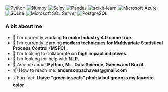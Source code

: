 <img alt="Python" src="https://img.shields.io/badge/Python-FFD43B?logo=python&amp;logoColor=306998&amp;style=flat"> <img alt="Numpy" src="https://img.shields.io/badge/Numpy-013243?logo=numpy&amp;logoColor=white&amp;style=flat"> <img alt="Scipy" src="https://img.shields.io/badge/Scipy-8CAAE6?logo=scipy&amp;logoColor=black&amp;style=flat"> <img alt="Pandas" src="https://img.shields.io/badge/Pandas-150458?logo=pandas&amp;logoColor=white&amp;style=flat"> <img alt="scikit-learn" src="https://img.shields.io/badge/scikit learn-F7931E?logo=scikit-learn&amp;logoColor=336791&amp;style=flat"> <img alt="Microsoft Azure" src="https://img.shields.io/badge/Azure-0089D6?logo=microsoft-azure&amp;logoColor=336791&amp;style=flat"> <img alt="SQLite" src="https://img.shields.io/badge/SQLite-003B57?logo=sqlite&amp;logoColor=white&amp;style=flat"> <img alt="Microsoft SQL Server" src="https://img.shields.io/badge/SQL Server-CC2927?logo=microsoft-sql-server&amp;logoColor=black&amp;style=flat"> <img alt="PostgreSQL" src="https://img.shields.io/badge/PostgreSQL-336791?logo=postgresql&amp;logoColor=white&amp;style=flat">

### A bit about me
- 🔭 I’m currently working __to make Industry 4.0 come true__.
- 🌱 I’m currently learning __modern techniques for Multivariate Statistical Process Control (MSPC)__.
- 👯 I’m looking to collaborate on __high impact initiatives__.
- 🤔 I’m looking for help with __NLP__.
- 💬 Ask me about __Python, ML, Data Science, Games and Brazil__.
- 📫 How to reach me: __andersonpachaves@gmail.com__
- ⚡ Fun fact: __I have "green insects" phobia but green is my favorite color__.

<!--
**apachaves/apachaves** is a ✨ _special_ ✨ repository because its `README.md` (this file) appears on your GitHub profile.
-->
